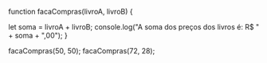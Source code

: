 function facaCompras(livroA, livroB) {

  let soma = livroA + livroB;
  console.log("A soma dos preços dos livros é: R$ " + soma + ",00");
}

facaCompras(50, 50);
facaCompras(72, 28); 
